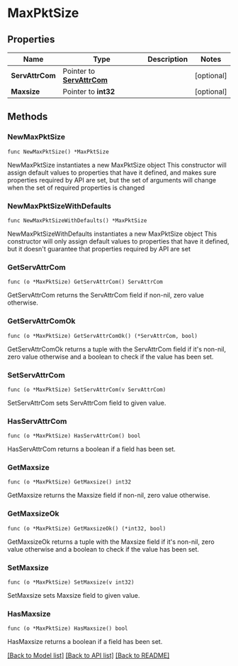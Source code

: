 # MaxPktSize

## Properties

Name | Type | Description | Notes
------------ | ------------- | ------------- | -------------
**ServAttrCom** | Pointer to [**ServAttrCom**](ServAttrCom.md) |  | [optional] 
**Maxsize** | Pointer to **int32** |  | [optional] 

## Methods

### NewMaxPktSize

`func NewMaxPktSize() *MaxPktSize`

NewMaxPktSize instantiates a new MaxPktSize object
This constructor will assign default values to properties that have it defined,
and makes sure properties required by API are set, but the set of arguments
will change when the set of required properties is changed

### NewMaxPktSizeWithDefaults

`func NewMaxPktSizeWithDefaults() *MaxPktSize`

NewMaxPktSizeWithDefaults instantiates a new MaxPktSize object
This constructor will only assign default values to properties that have it defined,
but it doesn't guarantee that properties required by API are set

### GetServAttrCom

`func (o *MaxPktSize) GetServAttrCom() ServAttrCom`

GetServAttrCom returns the ServAttrCom field if non-nil, zero value otherwise.

### GetServAttrComOk

`func (o *MaxPktSize) GetServAttrComOk() (*ServAttrCom, bool)`

GetServAttrComOk returns a tuple with the ServAttrCom field if it's non-nil, zero value otherwise
and a boolean to check if the value has been set.

### SetServAttrCom

`func (o *MaxPktSize) SetServAttrCom(v ServAttrCom)`

SetServAttrCom sets ServAttrCom field to given value.

### HasServAttrCom

`func (o *MaxPktSize) HasServAttrCom() bool`

HasServAttrCom returns a boolean if a field has been set.

### GetMaxsize

`func (o *MaxPktSize) GetMaxsize() int32`

GetMaxsize returns the Maxsize field if non-nil, zero value otherwise.

### GetMaxsizeOk

`func (o *MaxPktSize) GetMaxsizeOk() (*int32, bool)`

GetMaxsizeOk returns a tuple with the Maxsize field if it's non-nil, zero value otherwise
and a boolean to check if the value has been set.

### SetMaxsize

`func (o *MaxPktSize) SetMaxsize(v int32)`

SetMaxsize sets Maxsize field to given value.

### HasMaxsize

`func (o *MaxPktSize) HasMaxsize() bool`

HasMaxsize returns a boolean if a field has been set.


[[Back to Model list]](../README.md#documentation-for-models) [[Back to API list]](../README.md#documentation-for-api-endpoints) [[Back to README]](../README.md)


